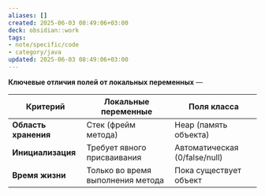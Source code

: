 ```yaml
---
aliases: []
created: 2025-06-03 08:49:06+03:00
deck: obsidian::work
tags:
- note/specific/code
- category/java
updated: 2025-06-03 08:49:06+03:00
---
```


**Ключевые отличия полей от локальных переменных**
—

| **Критерий**         | **Локальные переменные**          | **Поля класса**               |
| -------------------- | --------------------------------- | ----------------------------- |
| **Область хранения** | Стек (фрейм метода)               | Heap (память объекта)         |
| **Инициализация**    | Требует явного присваивания       | Автоматическая (0/false/null) |
| **Время жизни**      | Только во время выполнения метода | Пока существует объект        |
